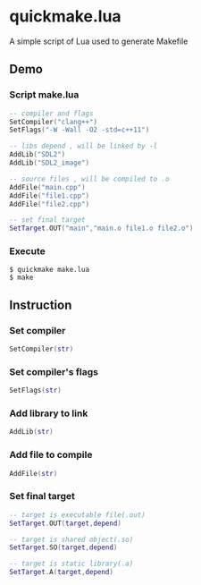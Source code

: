# quickmake.lua
A simple script of Lua used to generate Makefile

## Demo 
### Script make.lua
```Lua
-- compiler and flags
SetCompiler("clang++")
SetFlags("-W -Wall -O2 -std=c++11")

-- libs depend , will be linked by -l
AddLib("SDL2")
AddLib("SDL2_image")

-- source files , will be compiled to .o
AddFile("main.cpp")
AddFile("file1.cpp")
AddFile("file2.cpp")

-- set final target
SetTarget.OUT("main","main.o file1.o file2.o")

```
### Execute
```Shell
$ quickmake make.lua 
$ make
```

## Instruction

### Set compiler 
```Lua
SetCompiler(str)
```
 
### Set compiler's flags
```Lua
SetFlags(str)
```
 
### Add library to link  
```Lua
AddLib(str)
```

### Add file to compile
```Lua
AddFile(str)
```

### Set final target
```Lua
-- target is executable file(.out)
SetTarget.OUT(target,depend)

-- target is shared object(.so)
SetTarget.SO(target,depend)

-- target is static library(.a)
SetTarget.A(target,depend) 
```

